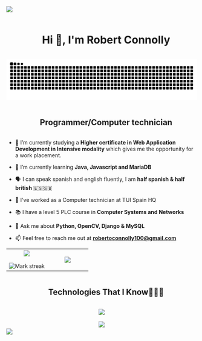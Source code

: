 
<img src="https://user-images.githubusercontent.com/73097560/115834477-dbab4500-a447-11eb-908a-139a6edaec5c.gif">

<!--h1 sin borde-->
<div id="user-content-toc">
  <ul align="center">
    <summary><h1 style="display: inline-block">Hi 👋, I'm Robert Connolly</h1></summary>
  </ul>
</div>


<div align="center">
  <img src="https://raw.githubusercontent.com/rconnolly2/rconnolly2/aa9d140238a36227bd6715138430ec2dff724c42/github-contribution-grid-snake.svg"/></a>
</div>


<div id="user-content-toc">
  <ul align="center">
    <summary><h2 style="display: inline-block">Programmer/Computer technician</h2></summary>
  </ul>
</div>


<!--introducción-->
- 🔭 I’m currently studying a **Higher certificate in Web Application Development in Intensive modality** which gives me the opportunity for a work placement.

- 🌱 I’m currently learning **Java, Javascript and MariaDB**

- 🗣️ I can speak spanish and english fluently, I am **half spanish & half british** 🇪🇸🇬🇧

- 👷 I've worked as a Computer technician at TUI Spain HQ

- 📚 I have a level 5 PLC course in **Computer Systems and Networks**

- 💬 Ask me about **Python, OpenCV, Django & MySQL**

- 📫 Feel free to reach me out at **robertoconnolly100@gmail.com**
<!--introducción-->



<!--- Mis stats -->
<p align="center">
  <!--- Mis stats (principio) -->
<table align="center">
<tr border="none">
<td width="50%" align="center">
  
  <img  align="center"  src="https://github-readme-stats.vercel.app/api?username=rconnolly2&theme=dark&show_icons=true&count_private=true" />
  <br></br>
  <img alt="Mark streak" src="https://github-readme-streak-stats.herokuapp.com/?user=rconnolly2&theme=dark&hide_border=false" /> 
</td>

<td width="50%" align="center">

  <img  align="center"  src="https://github-readme-stats.anuraghazra1.vercel.app/api/top-langs/?username=rconnolly2&theme=dark&hide_border=false&no-bg=true&no-frame=true&langs_count=10"/>
  
  </td>
</tr>
</table>
</p>        



<!--h1 tecnologias-->
<div id="user-content-toc">
  <ul align="center">
    <summary><h2 style="display: inline-block">Technologies That I Know👨🏻‍💻</h2></summary>
  </ul>
</div>

<!--mi techstack-->
<p align="center">
  <a href="https://skillicons.dev">
    <img src="https://skillicons.dev/icons?i=git,opencv,qt,flask,cpp,bash,discord,heroku,java,powershell,figma,nginx,github,html,css,js,azure,linux,md,git,mongodb,mysql,sqlite,selenium,vscode,py,ts,django&perline=14" />
  </a>
</p>

<!--num visitas-->
<div align="center">
<a href="https://visitcount.itsvg.in">
  <img src="https://visitcount.itsvg.in/api?id=rconnolly3&label=Profile%20Views&color=0&icon=1&pretty=false" />
</a>
</div>

<!--gif-->
<img src="https://user-images.githubusercontent.com/73097560/115834477-dbab4500-a447-11eb-908a-139a6edaec5c.gif">
